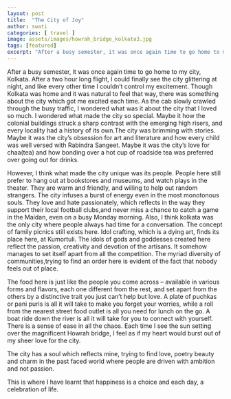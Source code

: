 ```yaml
---
layout: post
title:  "The City of Joy"
author: swati
categories: [ travel ]
image: assets/images/howrah_bridge_kolkata3.jpg
tags: [featured]
excerpt: "After a busy semester, it was once again time to go home to my city, Kolkata. After a two hour long flight, I could finally see the city glittering at night."
---
```


After a busy semester, it was once again time to go home to my city, Kolkata. After a two hour long flight, I could finally see the city glittering at night, and like every other time I couldn’t control my excitement.
Though Kolkata was home and it was natural to feel that way, there was something about the city which got me excited each time.
As the cab slowly crawled through the busy traffic, I wondered what was it about the city that I loved so much. I wondered what made the city so special.
Maybe it how the colonial buildings struck a sharp contrast with the emerging high risers, and every locality had a history of its own.The city was brimming with stories.
Maybe it was the city’s obsession for art and literature and how every child was well versed with Rabindra Sangeet.
Maybe it was the city’s love for chaa(tea) and how bonding over a hot cup of roadside tea was preferred over going out for drinks.

However, I think what made the city unique was its people.
People here still prefer to hang out at bookstores and museums, and watch plays in the theater.
They are warm and friendly, and willing to help out random strangers.
The city infuses a burst of energy even in the most monotonous souls.
They love and hate passionately, which reflects in the way they support their local football clubs,and never miss a chance to catch a game in the Maidan, even on a busy Monday morning.
Also, I think kolkata was the only city where people always had time for a conversation.
The concept of family picnics still exists here.
Idol crafting, which is a dying art, finds its place here, at Kumortuli. The idols of gods and goddesses created here reflect the passion, creativity and devotion of the artisans.
It somehow manages to set itself apart from all the competition. The myriad diversity of communities,trying to find an order here is evident of the fact that nobody feels out of place.

The food here is just like the people you come across – available in various forms and flavors, each one different from the rest, and set apart from the others by a distinctive trait you just can’t help but love.
A plate of puchkas or pani puris is all it will take to make you forget your worries, while a roll from the nearest street food outlet is all you need for lunch on the go.
A boat ride down the river is all it will take for you to connect with yourself.
There is a sense of ease in all the chaos.
Each time I see the sun setting over the magnificent Howrah bridge, I feel as if my heart would burst out of my sheer love for the city.

The city has a soul which reflects mine, trying to find love, poetry beauty and charm in the past faced world where people are driven with ambition and not passion.

This is where I have learnt that happiness is a choice and each day, a celebration of life.
